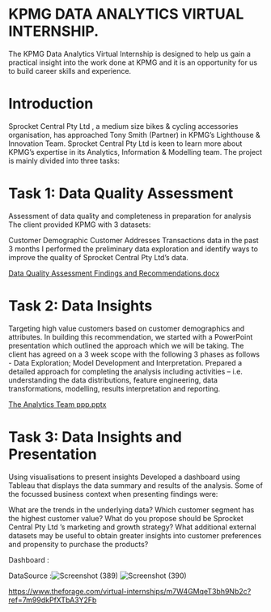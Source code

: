 
# KPMG DATA ANALYTICS VIRTUAL INTERNSHIP.

The KPMG Data Analytics Virtual Internship is designed to help us gain a practical insight into the work done at KPMG and it is an opportunity for us to build career skills and experience.

# Introduction
Sprocket Central Pty Ltd , a medium size bikes & cycling accessories organisation, has approached Tony Smith (Partner) in KPMG’s Lighthouse & Innovation Team. Sprocket Central Pty Ltd is keen to learn more about KPMG’s expertise in its Analytics, Information & Modelling team. The project is mainly divided into three tasks:

# Task 1: Data Quality Assessment
Assessment of data quality and completeness in preparation for analysis
The client provided KPMG with 3 datasets:

Customer Demographic
Customer Addresses
Transactions data in the past 3 months
I performed the preliminary data exploration and identify ways to improve the quality of Sprocket Central Pty Ltd’s data.

[Data Quality Assessment Findings and Recommendations.docx](https://github.com/Abhisheksudan96/SProcket_KPMG_Data_Analysis/files/13311058/Data.Quality.Assessment.Findings.and.Recommendations.docx)


# Task 2: Data Insights
Targeting high value customers based on customer demographics and attributes.
In building this recommendation, we started with a PowerPoint presentation which outlined the approach which we will be taking.
The client has agreed on a 3 week scope with the following 3 phases as follows - Data Exploration; Model Development and Interpretation.
Prepared a detailed approach for completing the analysis including activities – i.e. understanding the data distributions, feature engineering, data transformations, modelling, results interpretation and reporting.

[The Analytics Team ppp.pptx](https://github.com/Abhisheksudan96/SProcket_KPMG_Data_Analysis/files/13311292/The.Analytics.Team.ppp.pptx)



# Task 3: Data Insights and Presentation
Using visualisations to present insights
Developed a dashboard using Tableau that displays the data summary and results of the analysis. Some of the focussed business context when presenting findings were:

What are the trends in the underlying data?
Which customer segment has the highest customer value?
What do you propose should be Sprocket Central Pty Ltd ’s marketing and growth strategy?
What additional external datasets may be useful to obtain greater insights into customer preferences and propensity to purchase the products?

Dashboard : 



DataSource :![Screenshot (389)](https://github.com/Abhisheksudan96/SProcket_KPMG_Data_Analysis/assets/138653890/dec7b4f6-80c3-4532-a6d4-1bb5d1bed19f)
![Screenshot (390)](https://github.com/Abhisheksudan96/SProcket_KPMG_Data_Analysis/assets/138653890/0f5ef7ce-a940-4048-a164-69ef5bc64408)

https://www.theforage.com/virtual-internships/m7W4GMqeT3bh9Nb2c?ref=7m99dkPfXTbA3Y2Fb
